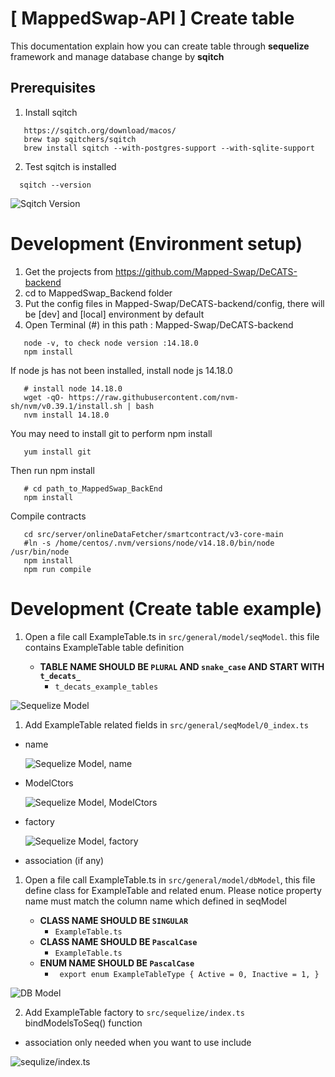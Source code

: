 # [ MappedSwap-API ] Create table

This documentation explain how you can create table through **sequelize** framework and manage database change by **sqitch**

## Prerequisites

1. Install sqitch

```
   https://sqitch.org/download/macos/
   brew tap sqitchers/sqitch
   brew install sqitch --with-postgres-support --with-sqlite-support
```

2. Test sqitch is installed

```
  sqitch --version
```

![Sqitch Version](2_creating_table_check_sqitch_version.png)

# Development (Environment setup)

1. Get the projects from https://github.com/Mapped-Swap/DeCATS-backend
2. cd to MappedSwap_Backend folder
3. Put the config files in Mapped-Swap/DeCATS-backend/config, there will be [dev] and [local] environment by default
4. Open Terminal (#) in this path : Mapped-Swap/DeCATS-backend

```terminal
   node -v, to check node version :14.18.0
   npm install
```

If node js has not been installed, install node js 14.18.0

```
   # install node 14.18.0
   wget -qO- https://raw.githubusercontent.com/nvm-sh/nvm/v0.39.1/install.sh | bash
   nvm install 14.18.0
```

You may need to install git to perform npm install

```
   yum install git
```

Then run npm install

```
   # cd path_to_MappedSwap_BackEnd
   npm install
```

Compile contracts

```
   cd src/server/onlineDataFetcher/smartcontract/v3-core-main
   #ln -s /home/centos/.nvm/versions/node/v14.18.0/bin/node /usr/bin/node
   npm install
   npm run compile
```

# Development (Create table example)

1. Open a file call ExampleTable.ts in `src/general/model/seqModel`. this file contains ExampleTable table definition

   - **TABLE NAME SHOULD BE `PLURAL` AND `snake_case` AND START WITH `t_decats_`**
     - `t_decats_example_tables`

![Sequelize Model](2_creating_table_seq_model.png)

1. Add ExampleTable related fields in `src/general/seqModel/0_index.ts`

- name

  ![Sequelize Model, name](2_creating_table_seq_model_name.png)

- ModelCtors

  ![Sequelize Model, ModelCtors](2_creating_table_seq_model_ModelCtors.png)

- factory

  ![Sequelize Model, factory](2_creating_table_seq_model_factory.png)

- association (if any)

1. Open a file call ExampleTable.ts in `src/general/model/dbModel`, this file define class for ExampleTable and related enum. Please notice property name must match the column name which defined in seqModel

   - **CLASS NAME SHOULD BE `SINGULAR`**
     - `ExampleTable.ts`
   - **CLASS NAME SHOULD BE `PascalCase`**
     - `ExampleTable.ts`
   - **ENUM NAME SHOULD BE `PascalCase`**
     - ` export enum ExampleTableType { Active = 0, Inactive = 1, }`

![DB Model](2_creating_table_db_model.png)

2. Add ExampleTable factory to `src/sequelize/index.ts` bindModelsToSeq() function

- association only needed when you want to use include

![sequlize/index.ts](2_creating_table_sequlize_index.png)

